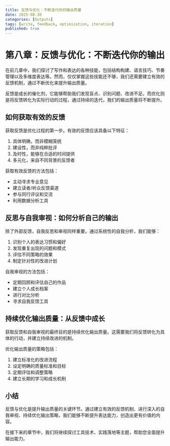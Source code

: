 ```yaml
---
title: 反馈与优化：不断迭代你的输出质量
date: 2025-08-30
categories: [Outputs]
tags: [write, feedback, optimization, iteration]
published: true
---
```


# 第八章：反馈与优化：不断迭代你的输出

在前几章中，我们探讨了写作和表达的各种技能，包括结构构建、语言技巧、节奏管理以及多维度表达等。然而，仅仅掌握这些技能还不够，我们还需要建立有效的反馈机制，通过不断优化来提升输出质量。

反馈是成长的催化剂，它能够帮助我们发现盲点、识别问题、改进不足。而优化则是将反馈转化为实际行动的过程，通过持续的迭代，我们的输出质量将不断提升。

## 如何获取有效的反馈

获取反馈是优化过程的第一步。有效的反馈应该具备以下特征：
1. 具体明确，而非模糊笼统
2. 建设性，而非纯粹批评
3. 及时性，能够在合适的时间提供
4. 多元化，来自不同背景的反馈者

获取有效反馈的方法包括：
- 主动寻求专业意见
- 建立读者/听众反馈渠道
- 参与同行评议和交流
- 利用数据分析工具

## 反思与自我审视：如何分析自己的输出

除了外部反馈，自我反思和审视同样重要。通过系统性的自我分析，我们能够：
1. 识别个人的表达习惯和偏好
2. 发现重复出现的问题和模式
3. 评估不同策略的效果
4. 制定针对性的改进计划

自我审视的方法包括：
- 定期回顾和评估自己的作品
- 建立个人成长档案
- 进行对比分析
- 寻求自我反馈工具

## 持续优化输出质量：从反馈中成长

获取反馈和自我审视的最终目的是持续优化输出质量。这需要我们将反馈转化为具体的行动，并建立持续改进的机制。

优化输出质量的策略包括：
1. 建立标准化的改进流程
2. 设定明确的质量标准和目标
3. 定期评估和调整策略
4. 建立长期的学习和成长机制

## 小结

反馈与优化是提升输出质量的关键环节。通过建立有效的反馈机制、进行深入的自我审视、持续优化输出策略，我们能够不断提升表达能力，创造出更有价值的内容。

在接下来的章节中，我们将继续探讨工具技术、实践落地等主题，帮助您全面提升输出能力。